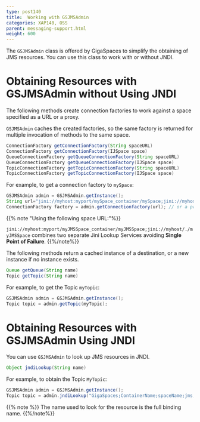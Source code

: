 ```yaml
---
type: post140
title:  Working with GSJMSAdmin
categories: XAP140, OSS
parent: messaging-support.html
weight: 600
---
```




The `GSJMSAdmin` class is offered by GigaSpaces to simplify the obtaining of JMS resources. You can use this class to work with or without JNDI.

# Obtaining Resources with GSJMSAdmin without Using JNDI

The following methods create connection factories to work against a space specified as a URL or a proxy.

`GSJMSAdmin` caches the created factories, so the same factory is returned for multiple invocation of methods to the same space.


```java
ConnectionFactory getConnectionFactory(String spaceURL)
ConnectionFactory getConnectionFactory(IJSpace space)
QueueConnectionFactory getQueueConnectionFactory(String spaceURL)
QueueConnectionFactory getQueueConnectionFactory(IJSpace space)
TopicConnectionFactory getTopicConnectionFactory(String spaceURL)
TopicConnectionFactory getTopicConnectionFactory(IJSpace space)
```

For example, to get a connection factory to `mySpace`:


```java
GSJMSAdmin admin = GSJMSAdmin.getInstance();
String url="jini://myhost:myport/mySpace_container/mySpace;jini://myhost/./mySpace";
ConnectionFactory factory = admin.getConnectionfactory(url); // or a proxy
```

{{% note "Using the following space URL:"%}}

`jini://myhost:myport/myJMSSpace_container/myJMSSpace;jini://myhost/./myJMSSpace` combines two separate Jini Lookup Services avoiding **Single Point of Failure**.
{{%/note%}}

The following methods return a cached instance of a destination, or a new instance if no instance exists.


```java
Queue getQueue(String name)
Topic getTopic(String name)
```

For example, to get the Topic `myTopic`:


```java
GSJMSAdmin admin = GSJMSAdmin.getInstance();
Topic topic = admin.getTopic(myTopic);
```

# Obtaining Resources with GSJMSAdmin Using JNDI

You can use `GSJMSAdmin` to look up JMS resources in JNDI.


```java
Object jndiLookup(String name)
```

For example, to obtain the Topic `MyTopic`:


```java
GSJMSAdmin admin = GSJMSAdmin.getInstance();
Topic topic = admin.jndiLookup("GigaSpaces;ContainerName;spaceName;jms;destinations;MyTopic")
```

{{% note %}}
The name used to look for the resource is the full binding name.
{{%/note%}}
